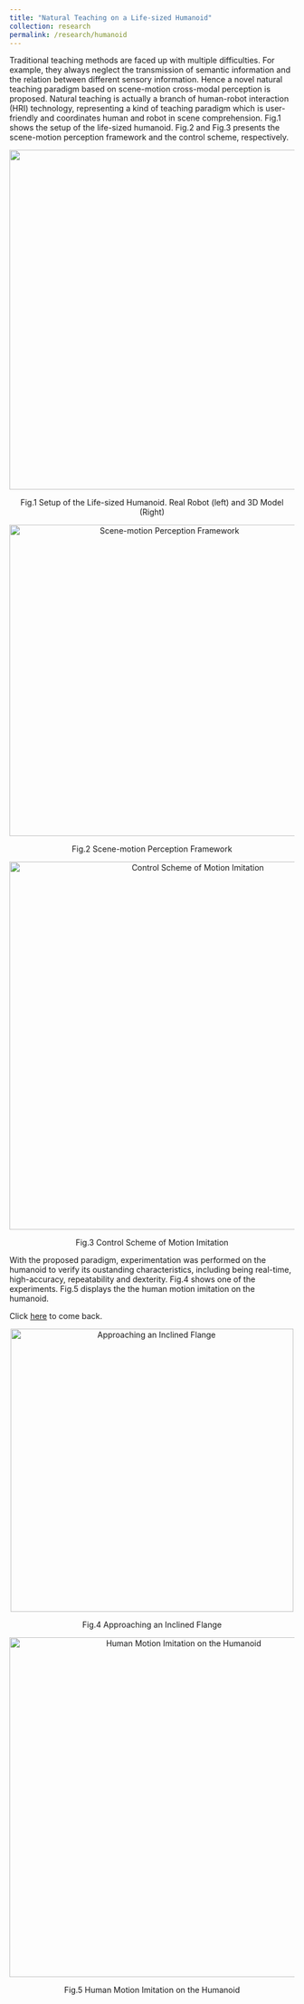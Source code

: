 ```yaml
---
title: "Natural Teaching on a Life-sized Humanoid"
collection: research
permalink: /research/humanoid
---
```

Traditional teaching methods are faced up with multiple difficulties. For example, they always neglect the transmission of semantic information and the relation between different sensory information. Hence a novel natural teaching paradigm based on scene-motion cross-modal perception is proposed. Natural teaching is actually a branch of human-robot interaction (HRI) technology, representing a kind of teaching paradigm which is user-friendly and coordinates human and robot in scene comprehension. Fig.1 shows the setup of the life-sized humanoid. Fig.2 and Fig.3 presents the scene-motion perception framework and the control scheme, respectively.

 <div>
  <p align="center">
  <img src="https://raw.githubusercontent.com/Wenbin-Xu/Wenbin-Xu.github.io/master/images/r2_1.png?raw=true"  style="width: 600px;"/> 
</p>
  <p  align="center">Fig.1 Setup of the Life-sized Humanoid. Real Robot (left) and 3D Model (Right)</p>
 </div>

 <div>
  <p align="center">
  <img src="https://raw.githubusercontent.com/Wenbin-Xu/Wenbin-Xu.github.io/master/images/r2_2.png?raw=true" alt="Scene-motion Perception Framework" style="width: 550px;"/> 
</p>
  <p  align="center">Fig.2 Scene-motion Perception Framework</p>
 </div>

 <div>
  <p align="center">
  <img src="https://raw.githubusercontent.com/Wenbin-Xu/Wenbin-Xu.github.io/master/images/flow_diagram.png?raw=true" alt="Control Scheme of Motion Imitation" style="width: 650px;"/> 
</p>
  <p  align="center">Fig.3 Control Scheme of Motion Imitation</p>
 </div>
 
With the proposed paradigm, experimentation was performed on the humanoid to verify its oustanding characteristics, including being real-time, high-accuracy, repeatability and dexterity. Fig.4 shows one of the experiments. Fig.5 displays the the human motion imitation on the humanoid.

Click [here](https://wenbin-xu.github.io/research/) to come back.
 <div>
  <p align="center">
  <img src="https://raw.githubusercontent.com/Wenbin-Xu/Wenbin-Xu.github.io/master/images/r2_4.jpg?raw=true" alt="Approaching an Inclined Flange" style="width: 500px;"/> 
</p>
  <p  align="center">Fig.4 Approaching an Inclined Flange</p>
 </div>
 
  <div>
  <p align="center">
  <img src="https://raw.githubusercontent.com/Wenbin-Xu/Wenbin-Xu.github.io/master/images/r2_5.gif?raw=true" alt="Human Motion Imitation on the Humanoid" style="width: 600px;"/> 
</p>
  <p  align="center">Fig.5 Human Motion Imitation on the Humanoid</p>
 </div>
 
 

